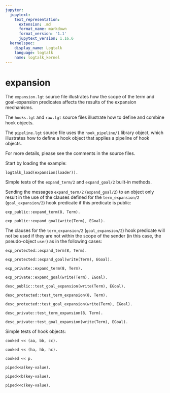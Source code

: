```yaml
---
jupyter:
  jupytext:
    text_representation:
      extension: .md
      format_name: markdown
      format_version: '1.1'
      jupytext_version: 1.16.6
  kernelspec:
    display_name: Logtalk
    language: logtalk
    name: logtalk_kernel
---
```


<!--
________________________________________________________________________

This file is part of Logtalk <https://logtalk.org/>  
SPDX-FileCopyrightText: 1998-2025 Paulo Moura <pmoura@logtalk.org>  
SPDX-License-Identifier: Apache-2.0

Licensed under the Apache License, Version 2.0 (the "License");
you may not use this file except in compliance with the License.
You may obtain a copy of the License at

    http://www.apache.org/licenses/LICENSE-2.0

Unless required by applicable law or agreed to in writing, software
distributed under the License is distributed on an "AS IS" BASIS,
WITHOUT WARRANTIES OR CONDITIONS OF ANY KIND, either express or implied.
See the License for the specific language governing permissions and
limitations under the License.
________________________________________________________________________
-->

# expansion

The `expansion.lgt` source file illustrates how the scope of the term and
goal-expansion predicates affects the results of the expansion mechanisms.

The `hooks.lgt` and `raw.lgt` source files illustrate how to define and
combine hook objects.

The `pipeline.lgt` source file uses the `hook_pipeline/1` library object,
which illustrates how to define a hook object that applies a pipeline of
hook objects.

For more details, please see the comments in the source files.

Start by loading the example:

```logtalk
logtalk_load(expansion(loader)).
```

Simple tests of the `expand_term/2` and `expand_goal/2` built-in methods.

Sending the messages `expand_term/2` (`expand_goal/2`) to an object only
result in the use of the clauses defined for the `term_expansion/2` 
(`goal_expansion/2`) hook predicate if this predicate is public:

```logtalk
exp_public::expand_term(8, Term).
```

<!--
Term = eight.
-->

```logtalk
exp_public::expand_goal(write(Term), EGoal).
```

<!--
EGoal = write_term(Term, [quoted(true)]).
-->

The clauses for the `term_expansion/2` (`goal_expansion/2`) hook predicate
will not be used if they are not within the scope of the sender (in this
case, the pseudo-object `user`) as in the following cases:

```logtalk
exp_protected::expand_term(8, Term).
```

<!--
Term = 8.
-->

```logtalk
exp_protected::expand_goal(write(Term), EGoal).
```

<!--
EGoal = write(Term).
-->

```logtalk
exp_private::expand_term(8, Term).
```

<!--
Term = 8.
-->

```logtalk
exp_private::expand_goal(write(Term), EGoal).
``` 

<!--
EGoal = write(Term).
->

The following queries perform similar tests but with the calls to the
`expand_term/2` (`expand_goal/2`) built-in method being made from within 
the prototypes:

```logtalk
desc_public::test_term_expansion(8, Term).
```

<!--
Term = eight.
-->

```logtalk
desc_public::test_goal_expansion(write(Term), EGoal).
```

<!--
EGoal = write_term(Term, [quoted(true)])
```

<!--
true.
-->

```logtalk
desc_protected::test_term_expansion(8, Term).
```

<!--
Term = eight.
-->

```logtalk
desc_protected::test_goal_expansion(write(Term), EGoal).
```

<!--
EGoal = write_term(Term, [quoted(true)]).
-->

```logtalk
desc_private::test_term_expansion(8, Term).
```

<!--
Term = 8.
-->

```logtalk
desc_private::test_goal_expansion(write(Term), EGoal).
```

<!--
EGoal = write(Term).
-->

Simple tests of hook objects:

```logtalk
cooked << (aa, bb, cc).
```

<!--
true.
-->

```logtalk
cooked << (ha, hb, hc).
```

<!--
true.
-->

```logtalk
cooked << p.
```

<!--
true.
-->

```logtalk
piped<<a(key-value).
```

<!--
true.
-->

```logtalk
piped<<b(key-value).
```

<!--
true.
-->

```logtalk
piped<<c(key-value).
```

<!--
true.
-->

